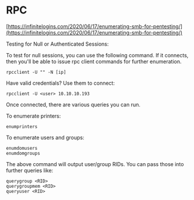 # RPC

[https://infinitelogins.com/2020/06/17/enumerating-smb-for-pentesting/](https://infinitelogins.com/2020/06/17/enumerating-smb-for-pentesting/)

Testing for Null or Authenticated Sessions:

To test for null sessions, you can use the following command. If it connects, then you'll be able to issue rpc client commands for further enumeration.

```
rpcclient -U "" -N [ip]
```

Have valid credentials? Use them to connect:

```
rpcclient -U <user> 10.10.10.193
```

Once connected, there are various queries you can run.

To enumerate printers:

```
enumprinters
```

To enumerate users and groups:

```
enumdomusers
enumdomgroups
```

The above command will output user/group RIDs. You can pass those into further queries like:

```
querygroup <RID>
querygroupmem <RID>
queryuser <RID>
```
